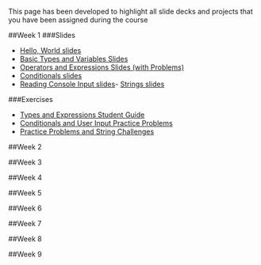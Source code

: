 This page has been developed to highlight all slide decks and projects that you have been assigned during the course

##Week 1
###Slides
- [Hello, World slides](https://wecancodeit.github.io/java-slides/fundamentals/hello-world/)
- [Basic Types and Variables Slides](https://wecancodeit.github.io/java-slides/fundamentals/basic-types-and-variables/)
- [Operators and Expressions Slides (with Problems)](https://wecancodeit.github.io/java-slides/fundamentals/operators-and-expressions/)
- [Conditionals slides](https://wecancodeit.github.io/java-slides/fundamentals/conditionals/)
- [Reading Console Input slides](https://wecancodeit.github.io/java-slides/fundamentals/reading-console-input/)- [Strings slides](https://wecancodeit.github.io/java-slides/fundamentals/strings/)

###Exercises
- [Types and Expressions Student Guide](./week-1/types-and-expressions.md)
- [Conditionals and User Input Practice Problems](./week-1/practice-problems.md)
- [Practice Problems and String Challenges](./week-1/strings.md)


##Week 2

##Week 3

##Week 4

##Week 5

##Week 6

##Week 7

##Week 8 

##Week 9

